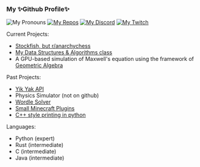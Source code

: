 ### My ✨Github Profile✨

![My Pronouns](https://img.shields.io/badge/pronouns-he%2Fshe%2Fthey-blueviolet?style=flat)
[![My Repos](https://img.shields.io/badge/Github-repos-blue?logo=github&style=flat)](https://github.com/tjf801?tab=repositories)
[![My Discord](https://img.shields.io/badge/Discord-%40tjf801%233703-brightgreen)](https://discordapp.com/users/590589787430191155)
[![My Twitch](https://img.shields.io/twitch/status/tjf801)](https://twitch.tv/tjf801)

Current Projects:
 - [Stockfish, but r/anarchychess](https://github.com/tjf801/AnarchoPleco)
 - [My Data Structures & Algorithms class](https://github.com/tjf801/CSE2050)
 - A GPU-based simulation of Maxwell's equation using the framework of [Geometric Algebra](https://en.wikipedia.org/wiki/Mathematical_descriptions_of_the_electromagnetic_field#Geometric_algebra_formulations)

Past Projects:
 - [Yik Yak API](https://github.com/tjf801/old-yikyak-api)
 - Physics Simulator (not on github)
 - [Wordle Solver](https://github.com/tjf801/rust-wordle-solver)
 - [Small Minecraft Plugins](https://github.com/tjf801/KeepInventoryPlugin)
 - [C++ style printing in python](https://github.com/tjf801/Better-printing-in-python)

Languages:
 - Python (expert)
 - Rust (intermediate)
 - C (intermediate)
 - Java (intermediate)

<!--
**tjf801/tjf801** is a ✨ _special_ ✨ repository because its `README.md` (this file) appears on your GitHub profile.

Here are some ideas to get you started:

- 🔭 I’m currently working on ...
- 🌱 I’m currently learning ...
- 👯 I’m looking to collaborate on ...
- 🤔 I’m looking for help with ...
- 💬 Ask me about ...
- 📫 How to reach me: ...
- 😄 Pronouns: ...
- ⚡ Fun fact: ...
-->
